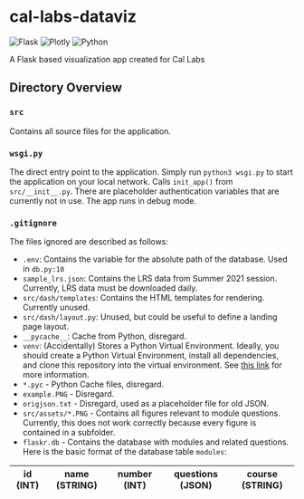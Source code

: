 # cal-labs-dataviz
![Flask](https://img.shields.io/badge/flask-%23000.svg?style=for-the-badge&logo=flask&logoColor=white)
![Plotly](https://img.shields.io/badge/Plotly-%233F4F75.svg?style=for-the-badge&logo=plotly&logoColor=white)
![Python](https://img.shields.io/badge/python-3670A0?style=for-the-badge&logo=python&logoColor=ffdd54)
  
A Flask based visualization app created for Cal Labs

## Directory Overview
### `src`
Contains all source files for the application.
### `wsgi.py`
The direct entry point to the application. Simply run `python3 wsgi.py` to start the application on your local network. Calls `init_app()` from `src/__init__.py`. There are placeholder authentication variables that are currently not in use. The app runs in debug mode.
### `.gitignore`
The files ignored are described as follows:
- `.env`: Contains the variable for the absolute path of the database. Used in `db.py:10`
- `sample_lrs.json`: Contains the LRS data from Summer 2021 session. Currently, LRS data must be downloaded daily.
- `src/dash/templates`: Contains the HTML templates for rendering. Currently unused.
- `src/dash/layout.py`: Unused, but could be useful to define a landing page layout.
- `__pycache__`: Cache from Python, disregard.
- `venv`: (Accidentally) Stores a Python Virtual Environment. Ideally, you should create a Python Virtual Environment, install all dependencies, and clone this repository into the virtual environment. See [this link](https://flask.palletsprojects.com/en/2.0.x/installation/#virtual-environments) for more information.
- `*.pyc` - Python Cache files, disregard.
- `example.PNG` - Disregard.
- `origjson.txt` - Disregard, used as a placeholder file for old JSON. 
- `src/assets/*.PNG` - Contains all figures relevant to module questions. Currently, this does not work correctly because every figure is contained in a subfolder.
- `flaskr.db` - Contains the database with modules and related questions. Here is the basic format of the database table `modules`:

| id (INT) | name (STRING) | number (INT) | questions (JSON) | course (STRING) |
|----------|---------------|--------------|------------------|-----------------|
